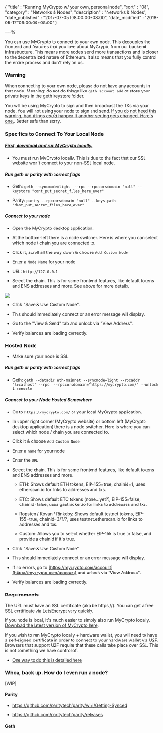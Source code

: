 {
"title"       : "Running MyCrypto w/ your own, personal node",
"sort"        : "08",
"category"    : "Networks & Nodes",
"description" : "Networks & Nodes",
"date_published" : "2017-07-05T08:00:00+08:00",
"date_modified" : "2018-05-17T08:00:00+08:00"
}

---%


You can use MyCrypto to connect to your own node. This decouples the frontend and features that you love about MyCrypto from our backend infrastructure. This means more nodes send more transactions and is closer to the decentralized nature of Ethereum. It also means that you fully control the entire process and don't rely on us.

### Warning

When connecting to your own node, please do not have any accounts in that node. Meaning: do not do things like `geth account add` or store your private keys in the geth keystore folder.

You will be using MyCrypto to sign and then broadcast the TXs via your node. You will not using your node to sign and send. [If you do not heed this warning, bad things *could* happen if another setting gets changed. Here's one.](https://www.reddit.com/r/ethereum/comments/3itz1f/insecurely_configured_geth_with_no_firewall_and/). Better safe than sorry.


### Specifics to Connect To Your Local Node

##### [First, download and run MyCrypto locally.](https://support.mycrypto.com/offline/running-mycrypto-locally.html)

* You must run MyCrypto locally. This is due to the fact that our SSL website won't connect to your non-SSL local node.

#####  Run geth or parity with correct flags

  *   Geth: `geth --syncmode=light  --rpc --rpccorsdomain "null" --keystore "dont_put_secret_files_here_ever"`

  *   Parity: `parity --rpccorsdomain "null" --keys-path "dont_put_secret_files_here_ever"`

##### Connect to your node

*  Open the MyCrypto desktop application.

*  At the bottom-left there is a node switcher. Here is where you can select which node / chain you are connected to.

*  Click it, scroll all the way down & choose `Add Custom Node`

*   Enter a `Node Name` for your node

*   URL: `http://127.0.0.1`

*   Select the chain. This is for some frontend features, like default tokens and ENS addresses and more. See above for more details.

![](https://i.imgur.com/cHUIdBV.png)

* Click "Save & Use Custom Node".

* This should immediately connect or an error message will display.

* Go to the "View & Send" tab and unlock via "View Address".

* Verify balances are loading correctly.



### Hosted Node

* Make sure your node is SSL

#####  Run geth or parity with correct flags

* Geth: `geth --datadir eth-mainnet --syncmode=light --rpcaddr "localhost" --rpc  --rpccorsdomain="https://mycrypto.com/" --unlock 1 console`

##### Connect to your Node Hosted Somewhere

* Go to `https://mycrypto.com/` or your local MyCrypto application.

* In upper right corner (MyCrypto website) or bottom left (MyCrypto desktop application) there is a node switcher. Here is where you can select which node / chain you are connected to.

*  Click it & choose `Add Custom Node`

*   Enter a `name` for your node

*   Enter the `URL`

*   Select the chain. This is for some frontend features, like default tokens and ENS addresses and more.

    *   ETH: Shows default ETH tokens, EIP-155=true, chainid=1, uses etherscan.io for links to addresses and txs.

    *   ETC: Shows default ETC tokens (none...yet?), EIP-155=false, chainid=false, uses gastracker.io for links to addresses and txs.

    *   Ropsten / Kovan / Rinkeby: Shows default testnet tokens, EIP-155=true, chainid=3/?/?, uses testnet.etherscan.io for links to addresses and txs.

    *   Custom: Allows you to select whether EIP-155 is true or false, and provide a chainid if it's true.

* Click "Save & Use Custom Node"

* This should immediately connect or an error message will display.

* If no errors, go to [https://mycrypto.com/account](https://mycrypto.com/account) and unlock via "View Address".

* Verify balances are loading correctly.


### Requirements

The URL must have an SSL certificate (aka be https://). You can get a free SSL certificate via [LetsEncrypt](https://letsencrypt.org/) very quickly.

If you node is local, it's much easier to simply also run MyCrypto locally. [Download the latest version of MyCrypto here](https://github.com/MyCryptoHQ/MyCrypto/releases/latest).


If you wish to run MyCrypto locally + hardware wallet, you will need to have a self-signed certificate in order to connect to your hardware wallet via U2F. Browsers that support U2F require that these calls take place over SSL. This is not something we have control of.

- [One way to do this is detailed here](https://support.mycrypto.com/offline/using-ledger-wallet-offline.html)

### Whoa, back up. How do I even run a node?

[WIP]

#### Parity

* https://github.com/paritytech/parity/wiki/Getting-Synced

* https://github.com/paritytech/parity/releases

#### Geth
